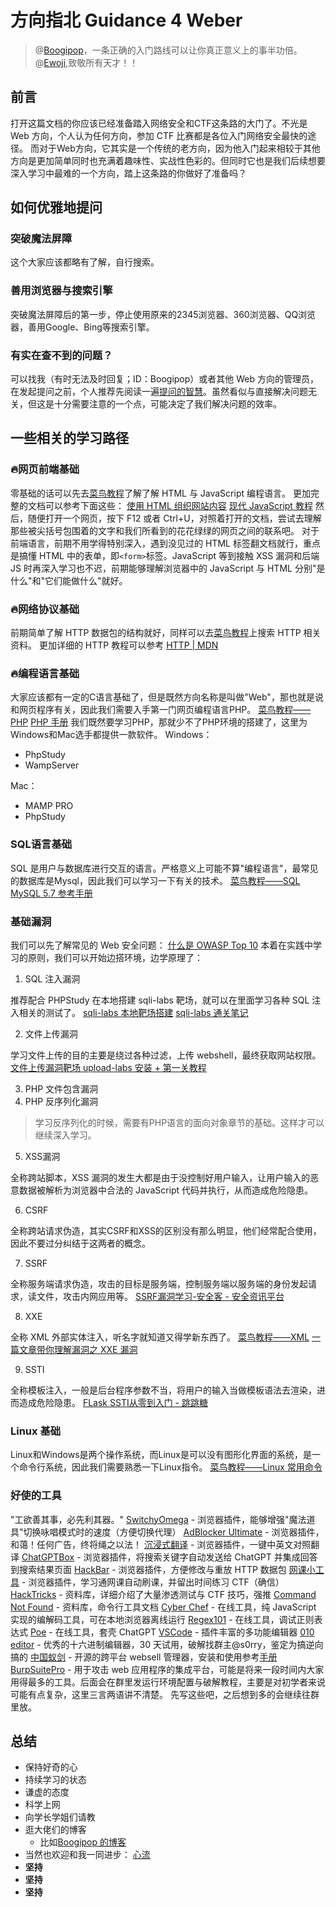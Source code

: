 # 方向指北 Guidance 4 Weber

> @[Boogipop](https://boogipop.com)，一条正确的入门路线可以让你真正意义上的事半功倍。
> @[Ewoji](https://ewoji.cn/),致敬所有天才！！

## 前言

打开这篇文档的你应该已经准备踏入网络安全和CTF这条路的大门了。不光是 Web 方向，个人认为任何方向，参加 CTF 比赛都是各位入门网络安全最快的途径。
而对于Web方向，它其实是一个传统的老方向，因为他入门起来相较于其他方向是更加简单同时也充满着趣味性、实战性色彩的。但同时它也是我们后续想要深入学习中最难的一个方向，踏上这条路的你做好了准备吗？

## 如何优雅地提问

### 突破魔法屏障

这个大家应该都略有了解，自行搜索。

### 善用浏览器与搜索引擎

突破魔法屏障后的第一步，停止使用原来的2345浏览器、360浏览器、QQ浏览器，善用Google、Bing等搜索引擎。

### 有实在查不到的问题？

可以找我（有时无法及时回复；ID：Boogipop）或者其他 Web 方向的管理员，
在发起提问之前，个人推荐先阅读一遍[提问的智慧](https://how-to-ask.natro92.fun)。虽然看似与直接解决问题无关，但这是十分需要注意的一个点，可能决定了我们解决问题的效率。

## 一些相关的学习路径

### 🔥网页前端基础

零基础的话可以先去[菜鸟教程](https://www.runoob.com)了解了解 HTML 与 JavaScript 编程语言。
更加完整的文档可以参考下面这些：
[使用 HTML 组织网站内容](https://developer.mozilla.org/zh-CN/docs/Learn/HTML)
[现代 JavaScript 教程](https://zh.javascript.info/)
然后，随便打开一个网页，按下 F12 或者 Ctrl+U，对照着打开的文档，尝试去理解那些被尖括号包围着的文字和我们所看到的花花绿绿的网页之间的联系吧。
对于前端语言，前期不用学得特别深入，遇到没见过的 HTML 标签翻文档就行，重点是搞懂 HTML 中的表单，即`<form>`标签。JavaScript 等到接触 XSS 漏洞和后端 JS 时再深入学习也不迟，前期能够理解浏览器中的 JavaScript 与 HTML 分别"是什么"和"它们能做什么"就好。

### 🔥网络协议基础

前期简单了解 HTTP 数据包的结构就好，同样可以去[菜鸟教程](https://www.runoob.com)上搜索 HTTP 相关资料。
更加详细的 HTTP 教程可以参考 [HTTP | MDN](https://developer.mozilla.org/zh-CN/docs/Web/HTTP)

### 🔥编程语言基础

大家应该都有一定的C语言基础了，但是既然方向名称是叫做"Web"，那也就是说和网页程序有关，因此我们需要入手第一门网页编程语言PHP。
[菜鸟教程——PHP](https://www.runoob.com/php/php-tutorial.html)
[PHP 手册](https://www.php.net/manual/zh/)
我们既然要学习PHP，那就少不了PHP环境的搭建了，这里为Windows和Mac选手都提供一款软件。
Windows：

- PhpStudy
- WampServer

Mac：

- MAMP PRO
- PhpStudy

### SQL语言基础

SQL 是用户与数据库进行交互的语言。严格意义上可能不算"编程语言"，最常见的数据库是Mysql，因此我们可以学习一下有关的技术。
[菜鸟教程——SQL](https://www.runoob.com/sql/sql-tutorial.html)
[MySQL 5.7 参考手册](https://dev.mysql.com/doc/refman/5.7/en/)

### 基础漏洞

我们可以先了解常见的 Web 安全问题：
[什么是 OWASP Top 10](https://www.cloudflare-cn.com/learning/security/threats/owasp-top-10/)
本着在实践中学习的原则，我们可以开始边搭环境，边学原理了：

1. SQL 注入漏洞

推荐配合 PHPStudy 在本地搭建 sqli-labs 靶场，就可以在里面学习各种 SQL 注入相关的测试了。
[sqli-labs 本地靶场搭建](https://www.jianshu.com/p/9acc9dd79cc9)
[sqli-labs 通关笔记](https://cloud.tencent.com/developer/article/1982432)

2. 文件上传漏洞

学习文件上传的目的主要是绕过各种过滤，上传 webshell，最终获取网站权限。
[文件上传漏洞靶场 upload-labs 安装 + 第一关教程](https://blog.csdn.net/qq_36711453/article/details/84788215)

3. PHP 文件包含漏洞
4. PHP 反序列化漏洞

> 学习反序列化的时候，需要有PHP语言的面向对象章节的基础。这样才可以继续深入学习。

5. XSS漏洞

全称跨站脚本，XSS 漏洞的发生大都是由于没控制好用户输入，让用户输入的恶意数据被解析为浏览器中合法的 JavaScript 代码并执行，从而造成危险隐患。

6. CSRF

全称跨站请求伪造，其实CSRF和XSS的区别没有那么明显，他们经常配合使用，因此不要过分纠结于这两者的概念。

7. SSRF

全称服务端请求伪造，攻击的目标是服务端，控制服务端以服务端的身份发起请求，读文件，攻击内网应用等。
[SSRF漏洞学习-安全客 - 安全资讯平台](https://www.anquanke.com/post/id/239994)

8. XXE

全称 XML 外部实体注入，听名字就知道又得学新东西了。
[菜鸟教程——XML](https://www.runoob.com/xml/xml-tutorial.html)
[一篇文章带你理解漏洞之 XXE 漏洞](https://www.k0rz3n.com/2018/11/19/%E4%B8%80%E7%AF%87%E6%96%87%E7%AB%A0%E5%B8%A6%E4%BD%A0%E6%B7%B5%E5%85%A5%E7%90%86%E8%A7%A3%20XXE%20%E6%BC%8F%E6%B4%9E/)

9. SSTI

全称模板注入，一般是后台程序参数不当，将用户的输入当做模板语法去渲染，进而造成危险隐患。
[FLask SSTI从零到入门 - 跳跳糖](https://tttang.com/archive/1698/)

### Linux 基础

Linux和Windows是两个操作系统，而Linux是可以没有图形化界面的系统，是一个命令行系统，因此我们需要熟悉一下Linux指令。
[菜鸟教程——Linux 常用命令](https://www.runoob.com/w3cnote/linux-common-command-2.html)

### 好使的工具

"工欲善其事，必先利其器。"
[SwitchyOmega](https://chrome.google.com/webstore/detail/proxy-switchyomega/padekgcemlokbadohgkifijomclgjgif?utm_source=ext_sidebar&hl=zh-CN) - 浏览器插件，能够增强"魔法道具"切换咏唱模式时的速度（方便切换代理）
[AdBlocker Ultimate](https://chrome.google.com/webstore/detail/adblocker-ultimate/ohahllgiabjaoigichmmfljhkcfikeof?utm_source=ext_sidebar&hl=zh-CN) - 浏览器插件，和蔼！任何广告，终将绳之以法！
[沉浸式翻译](https://chrome.google.com/webstore/detail/immersive-translate/bpoadfkcbjbfhfodiogcnhhhpibjhbnh?utm_source=ext_sidebar&hl=zh-CN) - 浏览器插件，一键中英文对照翻译
[ChatGPTBox](https://chrome.google.com/webstore/detail/chatgptbox/eobbhoofkanlmddnplfhnmkfbnlhpbbo?utm_source=ext_sidebar&hl=zh-CN) - 浏览器插件，将搜索关键字自动发送给 ChatGPT 并集成回答到搜索结果页面
[HackBar](https://chrome.google.com/webstore/detail/hackbar/ginpbkfigcoaokgflihfhhmglmbchinc?utm_source=ext_sidebar&hl=zh-CN) - 浏览器插件，方便修改与重放 HTTP 数据包
[网课小工具](https://chrome.google.com/webstore/detail/%E7%BD%91%E8%AF%BE%E5%B0%8F%E5%B7%A5%E5%85%B7/kkicgcijebblepmephnfganiiochecfl?utm_source=ext_sidebar&hl=zh-CN) - 浏览器插件，学习通网课自动刷课，并留出时间练习 CTF（确信）
[HackTricks](https://book.hacktricks.xyz/welcome/readme) - 资料库，详细介绍了大量渗透测试与 CTF 技巧，强推
[Command Not Found](https://command-not-found.com/) - 资料库，命令行工具文档
[Cyber Chef](https://gchq.github.io/CyberChef/) - 在线工具，纯 JavaScript 实现的编解码工具，可在本地浏览器离线运行
[Regex101](https://regex101.com/) - 在线工具，调试正则表达式
[Poe](https://poe.com/) - 在线工具，套壳 ChatGPT
[VSCode](https://code.visualstudio.com/) - 插件丰富的多功能编辑器
[010 editor](https://www.sweetscape.com/010editor/) - 优秀的十六进制编辑器，30 天试用，破解找群主@s0rry，鉴定为搞逆向搞的
[中国蚁剑](https://github.com/AntSwordProject/antSword) - 开源的跨平台 websell 管理器，安装和使用参考[手册](https://www.yuque.com/antswordproject/antsword/pgxa1h)
[BurpSuitePro](https://portswigger.net/burp/pro) - 用于攻击 web 应用程序的集成平台，可能是将来一段时间内大家用得最多的工具。后面会在群里发运行环境配置与破解教程，主要是对初学者来说可能有点复杂，这里三言两语讲不清楚。
先写这些吧，之后想到多的会继续往群里放。

## 总结

- 保持好奇的心
- 持续学习的状态
- 谦虚的态度
- 科学上网
- 向学长学姐们请教
- 逛大佬们的博客
  - 比如[Boogipop 的博客](https://boogipop.com)
- 当然也欢迎和我一同进步： [心流](https://natro92.fun)
- **坚持**
- **坚持**
- **坚持** 
